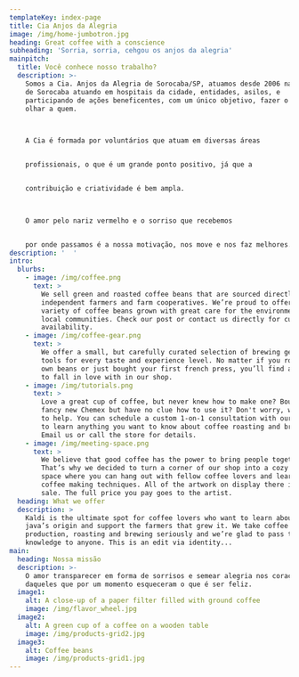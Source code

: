 ```yaml
---
templateKey: index-page
title: Cia Anjos da Alegria
image: /img/home-jumbotron.jpg
heading: Great coffee with a conscience
subheading: 'Sorria, sorria, cehgou os anjos da alegria'
mainpitch:
  title: Você conhece nosso trabalho?
  description: >-
    Somos a Cia. Anjos da Alegria de Sorocaba/SP, atuamos desde 2006 na cidade
    de Sorocaba atuando em hospitais da cidade, entidades, asilos, e
    participando de ações beneficentes, com um único objetivo, fazer o bem sem
    olhar a quem. 

     

    A Cia é formada por voluntários que atuam em diversas áreas 


    profissionais, o que é um grande ponto positivo, já que a 


    contribuição e criatividade é bem ampla.

     

    O amor pelo nariz vermelho e o sorriso que recebemos 


    por onde passamos é a nossa motivação, nos move e nos faz melhores.
description: '  '
intro:
  blurbs:
    - image: /img/coffee.png
      text: >
        We sell green and roasted coffee beans that are sourced directly from
        independent farmers and farm cooperatives. We’re proud to offer a
        variety of coffee beans grown with great care for the environment and
        local communities. Check our post or contact us directly for current
        availability.
    - image: /img/coffee-gear.png
      text: >
        We offer a small, but carefully curated selection of brewing gear and
        tools for every taste and experience level. No matter if you roast your
        own beans or just bought your first french press, you’ll find a gadget
        to fall in love with in our shop.
    - image: /img/tutorials.png
      text: >
        Love a great cup of coffee, but never knew how to make one? Bought a
        fancy new Chemex but have no clue how to use it? Don't worry, we’re here
        to help. You can schedule a custom 1-on-1 consultation with our baristas
        to learn anything you want to know about coffee roasting and brewing.
        Email us or call the store for details.
    - image: /img/meeting-space.png
      text: >
        We believe that good coffee has the power to bring people together.
        That’s why we decided to turn a corner of our shop into a cozy meeting
        space where you can hang out with fellow coffee lovers and learn about
        coffee making techniques. All of the artwork on display there is for
        sale. The full price you pay goes to the artist.
  heading: What we offer
  description: >
    Kaldi is the ultimate spot for coffee lovers who want to learn about their
    java’s origin and support the farmers that grew it. We take coffee
    production, roasting and brewing seriously and we’re glad to pass that
    knowledge to anyone. This is an edit via identity...
main:
  heading: Nossa missão
  description: >-
    O amor transparecer em forma de sorrisos e semear alegria nos corações
    daqueles que por um momento esqueceram o que é ser feliz.
  image1:
    alt: A close-up of a paper filter filled with ground coffee
    image: /img/flavor_wheel.jpg
  image2:
    alt: A green cup of a coffee on a wooden table
    image: /img/products-grid2.jpg
  image3:
    alt: Coffee beans
    image: /img/products-grid1.jpg
---
```


